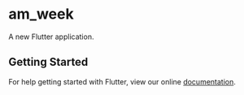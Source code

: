 # am_week

A new Flutter application.

## Getting Started

For help getting started with Flutter, view our online
[documentation](https://flutter.io/).
